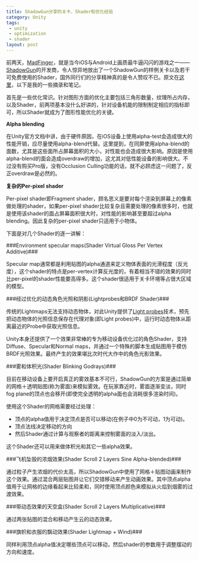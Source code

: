 ```yaml
---
title: ShadowGun分享的关卡、Shader和优化经验
category: Unity
tags:
 - unity
 - optimization
 - shader
layout: post
---
```


前两天，[MadFinger](http://madfingergames.com/)，就是当今iOS与Android上画质最牛逼闪闪的游戏之一——[ShadowGun](http://madfingergames.com/g_shadowgun.html)的开发商，令人惊异地放出了一个ShadowGun的样例关卡以及若干可免费使用的Shader，国外同行们的分享精神真的是令人赞叹不已。原文在[这里](http://blogs.unity3d.com/2012/03/23/shadowgun-optimizing-for-mobile-sample-level/)，以下是我的一些摘录和笔记。

首先是一些优化常识。针对图形方面的优化主要包括三角形数量，纹理所占内存，以及Shader，前两项基本没什么好讲的，针对设备机能的限制制定相应的指标即可，所以Shader就成为了图形性能优化的关键。

__Alpha blending__

在Unity官方文档中讲，由于硬件原因，在iOS设备上使用alpha-test会造成很大的性能开销，应尽量使用alpha-blend代替。这里提到，在同屏使用alpha-blend的面数，尤其是这些面所占屏幕面积的大小，对性能也会造成很大影响。原因是使用alpha-blend的面会造成overdraw的增加，这尤其对低性能设备的影响很大。不过没有购买Pro版，没有Occlusion Culling功能的话，就不必顾虑这一问题了，反正overdraw是必然的。

__复杂的Per-pixel shader__

Per-pixel shader即Fragment shader，顾名思义是要对每个渲染到屏幕上的像素做处理的shader，如果per-pixel shader比较复杂且需要处理的像素很多时，也就是使用该shader的面占屏幕面积很大时，对性能的影响甚至要超过alpha blending。因此复杂的per-pixel shader只适用于小物体。

下面是对几个Shader的逐一讲解：

###Environment specular maps(Shader Virtual Gloss Per Vertex Additive)###

Specular map通常都是利用贴图的alpha通道来定义物体表面的光滑程度（反光度），这个shader的特点是per-vertex计算反光度的，有着相当不错的效果的同时比per-pixel的shader性能要高得多。这个shader很适用于关卡环境等占很大区域的模型。

###经过优化的动态角色光照和阴影(Lightprobes和BRDF Shader)###

传统的Lightmaps无法支持动态物体，对此Unity提供了[Light probes](http://blogs.unity3d.com/2011/03/09/light-probes/)技术，预先把动态物体的光照信息保存在代理对象(即Light probes)中，运行时动态物体从距离最近的Probe中获取光照信息。

Unity本身还提供了一个效果非常棒的专为移动设备优化过的角色Shader，支持Diffuse、Specular和Normal maps，并通过一个特殊的脚本生成贴图用于模仿BRDF光照效果。最终产生的效果堪比次时代大作中的角色光影效果。

###雾和体积光(Shader Blinking Godrays)###

目前在移动设备上要开启真正的雾效基本不可行，ShadowGun的方案是通过简单的网格＋透明贴图(称为雾面)来模拟雾效。在玩家靠近时，雾面逐渐变淡，同时fog plane的顶点也会移开(即使完全透明的alpha面也会消耗很多渲染时间)。

使用这个Shader的网格需要经过处理：

* 顶点的alpha值用于决定顶点是否可以移动(在例子中0为不可动，1为可动)。
* 顶点法线决定移动的方向
* 然后Shader通过计算与观察者的距离来控制雾面的淡入/淡出。

这个Shader还可以用来做体积光和其它一些alpha效果。

###飞机坠毁的浓烟效果(Shader Scroll 2 Layers Sine Alpha-blended)###

通过粒子产生浓烟的代价太高，所以ShadowGun中使用了网格＋贴图动画来制作这个效果。通过混合两层贴图并让它们交错移动来产生动画效果。其中顶点alpha值用于让网格的边缘看起来比较柔和，同时使用顶点颜色来模拟从火焰到烟雾的过渡效果。

###带动态效果的天空盒(Shader Scroll 2 Layers Multiplicative)###

通过两张贴图的混合和移动产生云的动态效果。

###旗帜和衣服的飘动效果(Shader Lightmap + Wind)###

同样利用顶点alpha值决定哪些顶点可以移动，然后shader的参数用于调整摆动的方向和速度。

